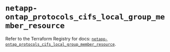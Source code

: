 # `netapp-ontap_protocols_cifs_local_group_member_resource`

Refer to the Terraform Registry for docs: [`netapp-ontap_protocols_cifs_local_group_member_resource`](https://registry.terraform.io/providers/netapp/netapp-ontap/2.3.0/docs/resources/protocols_cifs_local_group_member_resource).
